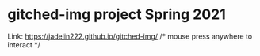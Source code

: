 # gitched-img project Spring 2021
Link: https://jadelin222.github.io/gitched-img/
/*   mouse press anywhere to interact   */
